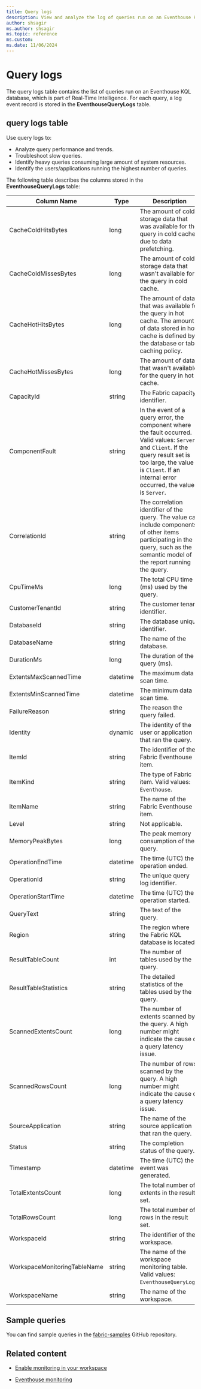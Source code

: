 ```yaml
---
title: Query logs
description: View and analyze the log of queries run on an Eventhouse KQL database within Real-Time Intelligence.
author: shsagir
ms.author: shsagir
ms.topic: reference
ms.custom:
ms.date: 11/06/2024
---
```


# Query logs

The query logs table contains the list of queries run on an Eventhouse KQL database, which is part of Real-Time Intelligence. For each query, a log event record is stored in the **EventhouseQueryLogs** table.

## query logs table

Use query logs to:

* Analyze query performance and trends.
* Troubleshoot slow queries.
* Identify heavy queries consuming large amount of system resources.
* Identify the users/applications running the highest number of queries.

The following table describes the columns stored in the **EventhouseQueryLogs** table:

| Column Name | Type | Description |
|--|--|--|
| CacheColdHitsBytes | long | The amount of cold storage data that was available for the query in cold cache due to data prefetching. |
| CacheColdMissesBytes | long | The amount of cold storage data that wasn't available for the query in cold cache. |
| CacheHotHitsBytes | long | The amount of data that was available for the query in hot cache. The amount of data stored in hot cache is defined by the database or table caching policy. |
| CacheHotMissesBytes | long | The amount of data that wasn't available for the query in hot cache. |
| CapacityId | string | The Fabric capacity identifier. |
| ComponentFault | string | In the event of a query error, the component where the fault occurred. Valid values: `Server` and `Client`. If the query result set is too large, the value is `Client`. If an internal error occurred, the value is `Server`. |
| CorrelationId | string | The correlation identifier of the query. The value can include components of other items participating in the query, such as the semantic model of the report running the query. |
| CpuTimeMs | long | The total CPU time (ms) used by the query. |
| CustomerTenantId | string | The customer tenant identifier. |
| DatabaseId | string | The database unique identifier. |
| DatabaseName | string | The name of the database. |
| DurationMs | long | The duration of the query (ms). |
| ExtentsMaxScannedTime | datetime | The maximum data scan time. |
| ExtentsMinScannedTime | datetime | The minimum data scan time. |
| FailureReason | string | The reason the query failed. |
| Identity | dynamic | The identity of the user or application that ran the query. |
| ItemId | string | The identifier of the Fabric Eventhouse item. |
| ItemKind | string | The type of Fabric item. Valid values: `Eventhouse`. |
| ItemName | string | The name of the Fabric Eventhouse item. |
| Level | string | Not applicable. |
| MemoryPeakBytes | long | The peak memory consumption of the query. |
| OperationEndTime | datetime | The time (UTC) the operation ended. |
| OperationId | string | The unique query log identifier. |
| OperationStartTime | datetime | The time (UTC) the operation started. |
| QueryText | string | The text of the query. |
| Region | string | The region where the Fabric KQL database is located. |
| ResultTableCount | int | The number of tables used by the query. |
| ResultTableStatistics | string | The detailed statistics of the tables used by the query. |
| ScannedExtentsCount | long | The number of extents scanned by the query. A high number might indicate the cause of a query latency issue. |
| ScannedRowsCount | long | The number of rows scanned by the query. A high number might indicate the cause of a query latency issue. |
| SourceApplication | string | The name of the source application that ran the query. |
| Status | string | The completion status of the query. |
| Timestamp | datetime | The time (UTC) the event was generated. |
| TotalExtentsCount | long | The total number of extents in the result set. |
| TotalRowsCount | long | The total number of rows in the result set. |
| WorkspaceId | string | The identifier of the workspace. |
| WorkspaceMonitoringTableName | string | The name of the workspace monitoring table. Valid values: `EventhouseQueryLogs`. |
| WorkspaceName | string | The name of the workspace. |

## Sample queries

You can find sample queries in the [fabric-samples](https://github.com/microsoft/fabric-samples) GitHub repository.

## Related content

* [Enable monitoring in your workspace](../fundamentals/enable-workspace-monitoring.md)

* [Eventhouse monitoring](monitor-eventhouse.md)
